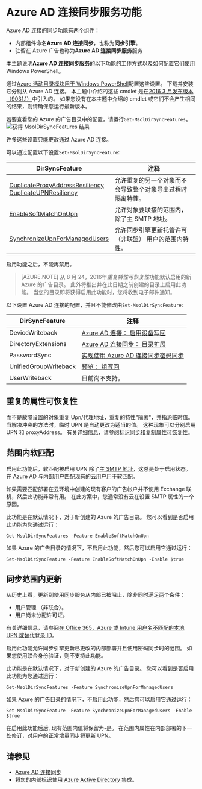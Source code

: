 <properties
    pageTitle="Azure AD 连接同步服务功能和配置 |Microsoft Azure"
    description="介绍了 Azure AD 连接同步服务的服务端功能。"
    services="active-directory"
    documentationCenter=""
    authors="andkjell"
    manager="femila"
    editor=""/>

<tags
    ms.service="active-directory"
    ms.workload="identity"
    ms.tgt_pltfrm="na"
    ms.devlang="na"
    ms.topic="article"
    ms.date="08/22/2016"
    ms.author="andkjell;markvi"/>

# <a name="azure-ad-connect-sync-service-features"></a>Azure AD 连接同步服务功能

Azure AD 连接的同步功能有两个组件︰

- 内部组件命名**Azure AD 连接同步**，也称为**同步引擎**。
- 驻留在 Azure 广告也称为**Azure AD 连接同步服务**服务

本主题说明**Azure AD 连接同步服务**的以下功能的工作方式以及如何配置它们使用 Windows PowerShell。

通过[Azure 活动目录模块用于 Windows PowerShell](http://aka.ms/aadposh)配置这些设置。 下载并安装它分别从 Azure AD 连接。 本主题中介绍的这些 cmdlet 是在[2016 3 月发布版本 （9031.1）](http://social.technet.microsoft.com/wiki/contents/articles/28552.microsoft-azure-active-directory-powershell-module-version-release-history.aspx#Version_9031_1)中引入的。 如果您没有在本主题中介绍的 cmdlet 或它们不会产生相同的结果，则请确保您运行最新版本。

若要查看您的 Azure 的广告目录中的配置，请运行`Get-MsolDirSyncFeatures`。  
![获得 MsolDirSyncFeatures 结果](./media/active-directory-aadconnectsyncservice-features/getmsoldirsyncfeatures.png)

许多这些设置只能更改通过 Azure AD 连接。

可以通过配置以下设置`Set-MsolDirSyncFeature`:

DirSyncFeature | 注释
--- | ---
[DuplicateProxyAddressResiliency<br/>DuplicateUPNResiliency](#duplicate-attribute-resiliency) | 允许重复的另一个对象而不会导致整个对象导出过程时隔离特性。
[EnableSoftMatchOnUpn](#userprincipalname-soft-match) | 允许对象要联接的范围内，除了主 SMTP 地址。
[SynchronizeUpnForManagedUsers](#synchronize-userprincipalname-updates) | 允许同步引擎更新托管许可 （非联盟） 用户的范围内特性。

启用功能之后，不能再禁用。

>[AZURE.NOTE] 从 8 月 24，2016年*重复特性可恢复性*功能默认启用的新 Azure 的广告目录。 此外将推出并在此日期之前创建的目录上启用此功能。 当您的目录即将获得启用此功能时，您将收到电子邮件通知。

以下设置 Azure AD 连接的配置，并且不能修改由`Set-MsolDirSyncFeature`:

DirSyncFeature | 注释
--- | ---
DeviceWriteback | [Azure AD 连接︰ 启用设备写回](active-directory-aadconnect-feature-device-writeback.md)
DirectoryExtensions | [Azure AD 连接同步︰ 目录扩展](active-directory-aadconnectsync-feature-directory-extensions.md)
PasswordSync | [实现使用 Azure AD 连接同步密码同步](active-directory-aadconnectsync-implement-password-synchronization.md)
UnifiedGroupWriteback | [预览︰ 组写回](active-directory-aadconnect-feature-preview.md#group-writeback)
UserWriteback | 目前尚不支持。

## <a name="duplicate-attribute-resiliency"></a>重复的属性可恢复性
而不是故障设置的对象重复 Upn/代理地址，重复的特性"隔离"，并指派临时值。 当解决冲突的方法时，临时 UPN 是自动更改为适当的值。 这种现象可以分别启用 UPN 和 proxyAddress。 有关详细信息，请参阅[标识同步和复制属性可恢复性](active-directory-aadconnectsyncservice-duplicate-attribute-resiliency.md)。

## <a name="userprincipalname-soft-match"></a>范围内软匹配
启用此功能后，软匹配被启用 UPN 除了[主 SMTP 地址](https://support.microsoft.com/kb/2641663)，这总是处于启用状态。 在 Azure AD 与内部用户匹配现有的云用户用于软匹配。

如果需要匹配部署在云环境中创建的现有客户的广告帐户并不使用 Exchange 联机，然后此功能非常有用。 在此方案中，您通常没有云在设置 SMTP 属性的一个原因。

此功能是在默认情况下，对于新创建的 Azure 的广告目录。 您可以看到是否启用此功能为您通过运行︰  
```
Get-MsolDirSyncFeatures -Feature EnableSoftMatchOnUpn
```

如果 Azure 的广告目录的情况下，不启用此功能，然后您可以启用它通过运行︰  
```
Set-MsolDirSyncFeature -Feature EnableSoftMatchOnUpn -Enable $true
```

## <a name="synchronize-userprincipalname-updates"></a>同步范围内更新
从历史上看，更新到使用同步服务从内部已被阻止，除非同时满足两个条件︰

- 用户管理 （非联合）。
- 用户尚未分配许可证。

有关详细信息，请参阅[在 Office 365，Azure 或 Intune 用户名不匹配的本地 UPN 或替代登录 ID](https://support.microsoft.com/kb/2523192)。

启用此功能允许同步引擎更新已更改的内部部署并且使用密码同步时的范围。 如果您使用联合身份验证，则不支持此功能。

此功能是在默认情况下，对于新创建的 Azure 的广告目录。 您可以看到是否启用此功能为您通过运行︰  
```
Get-MsolDirSyncFeatures -Feature SynchronizeUpnForManagedUsers
```

如果 Azure 的广告目录的情况下，不启用此功能，然后您可以启用它通过运行︰  
```
Set-MsolDirSyncFeature -Feature SynchronizeUpnForManagedUsers -Enable $true
```

在启用此功能后后, 现有范围内值将保留为-是。 在范围内属性在内部部署的下一处修订，对用户的正常增量同步将更新 UPN。  

## <a name="see-also"></a>请参见

- [Azure AD 连接同步](active-directory-aadconnectsync-whatis.md)
- [将您的内部标识使用 Azure Active Directory 集成](active-directory-aadconnect.md)。
